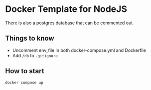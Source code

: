 # Docker Template for NodeJS

There is also a postgres database that can be commented out

## Things to know
- Uncomment env_file in both docker-compose.yml and Dockerfile
- Add `/db` to `.gitignore`

## How to start
```bash
docker compose up
```